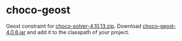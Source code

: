 choco-geost
===========

Geost constraint for [choco-solver-4.10.13.zip](https://github.com/chocoteam/choco-solver/releases/tag/v4.10.13).
Download [choco-geost-4.0.6.jar](https://github.com/chocoteam/choco-geost/releases/4.0.6)
and add it to the classpath of your project.

